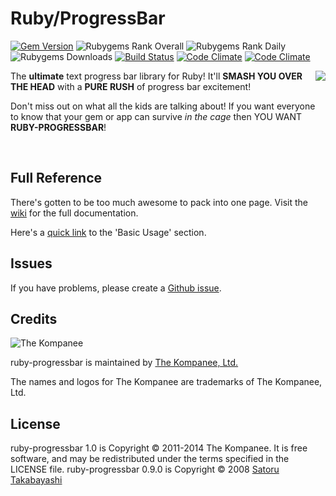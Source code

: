 Ruby/ProgressBar
================================
[![Gem Version](https://img.shields.io/gem/v/ruby-progressbar.svg)](https://rubygems.org/gems/ruby-progressbar) ![Rubygems Rank Overall](https://img.shields.io/gem/rt/ruby-progressbar.svg) ![Rubygems Rank Daily](https://img.shields.io/gem/rd/ruby-progressbar.svg) ![Rubygems Downloads](https://img.shields.io/gem/dv/ruby-progressbar/stable.svg) [![Build Status](https://img.shields.io/travis/jfelchner/ruby-progressbar/master.svg)](http://travis-ci.org/jfelchner/ruby-progressbar) [![Code Climate](https://codeclimate.com/github/jfelchner/ruby-progressbar.svg)](https://codeclimate.com/github/jfelchner/ruby-progressbar) [![Code Climate](https://codeclimate.com/github/jfelchner/ruby-progressbar/coverage.svg)](https://codeclimate.com/github/jfelchner/ruby-progressbar)

<img src="https://www.dropbox.com/s/pe9o1yobxtubof8/ruby-progressbar-cage.png?dl=1" align="right" />

The **ultimate** text progress bar library for Ruby!  It'll **SMASH YOU OVER THE HEAD** with a **PURE RUSH** of progress bar excitement!

Don't miss out on what all the kids are talking about!  If you want everyone to know that your gem or app can survive _in the cage_ then YOU WANT **RUBY-PROGRESSBAR**!

&nbsp;

Full Reference
--------------------------------

There's gotten to be too much awesome to pack into one page.  Visit the [wiki](https://github.com/jfelchner/ruby-progressbar/wiki) for the full documentation.

Here's a [quick link](https://github.com/jfelchner/ruby-progressbar/wiki/Basic-Usage) to the 'Basic Usage' section.

Issues
--------------------------------

If you have problems, please create a [Github issue](https://github.com/jfelchner/ruby-progressbar/issues).

Credits
--------------------------------

![The Kompanee](https://www.dropbox.com/s/86jfka1d6bhv8as/kompanee-text-black.png?dl=1)

ruby-progressbar is maintained by [The Kompanee, Ltd.](http://www.thekompanee.com)

The names and logos for The Kompanee are trademarks of The Kompanee, Ltd.

License
--------------------------------

ruby-progressbar 1.0 is Copyright &copy; 2011-2014 The Kompanee. It is free software, and may be redistributed under the terms specified in the LICENSE file.
ruby-progressbar 0.9.0 is Copyright &copy; 2008 [Satoru Takabayashi](http://namazu.org/~satoru/)
